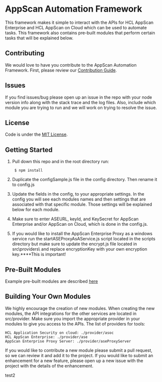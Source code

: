 # AppScan Automation Framework

This framework makes it simple to interact with the APIs for HCL AppScan Enterprise and HCL AppScan on Cloud which can be used to automate tasks.  This framework also contains pre-built modules that perform certain tasks that will be explained below.

## Contributing
We would love to have you contribute to the AppScan Automation Framework.  First, please review our [Contribution Guide](CONTRIBUTING.md).

## Issues
If you find issues/bug please open up an issue in the repo with your node version info along with the stack trace and the log files.  Also, include which module you are trying to run and we will work on trying to resolve the issue.  

## License
Code is under the [MIT License](LICENSE.txt).

## Getting Started
1. Pull down this repo and in the root directory run:

        $ npm install

2. Duplicate the configSample.js file in the config directory.  Then rename it to config.js

3. Update the fields in the config, to your appropriate settings.  In the config you will see each modules names and then settings that are associated with that specific module.  Those settings will be explained below for each module.

4. Make sure to enter ASEURL, keyId, and KeySecret for AppScan Enterprise and/or AppScan on Cloud, which is done in the config.js.

5. If you would like to install the AppScan Enterprise Proxy as a windows service run the startASEProxyAsAService.js script located in the scripts directory but make sure to update the encrypt.js file located in src\providers\ and replace encryptionKey with your own encryption key.****This is important!

## Pre-Built Modules
Example pre-built modules are described [here](docs/modules.md)

## Building Your Own Modules
We highly encourage the creation of new modules.  When creating the new modules, the API integrations for the other services are located in src/provider.  Make sure you import the appropriate provider in your modules to give you access to the APIs.  The list of providers for tools:

    HCL Application Security on cloud: ./provider/asoc
    HCL AppScan Enterprise: ./provider/ase
    AppScan Enterprise Proxy Server: ./provider/aseProxyServer

If you would like to contribute a new module please submit a pull request, so we can review it and add it to the project.  If you would like to submit an enhancement for a new feature, please open up a new issue with the project with the details of the enhancement.

test2
